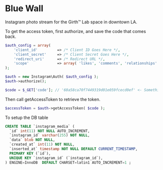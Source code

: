 Blue Wall
========

Instagram photo stream for the Girth™ Lab space in downtown LA.


To get the access token, first authorize, and save the code that comes back.

```php
$auth_config = array(
	'client_id'         => /* Client ID Goes Here */,
	'client_secret'     => /* Client Secret Goes Here */,
	'redirect_uri'      => /* Redirect URL */,
	'scope'             => array( 'likes', 'comments', 'relationships' )
);

$auth = new Instagram\Auth( $auth_config );
$auth->authorize();

$code = $_GET['code']; // '60a58ca70f7449319d01e059fcecd0ef' <- Something like this
```

Then call getAccessToken to retrieve the token.

```php
$accessToken = $auth->getAccessToken( $code );
```

To setup the DB table

```SQL
CREATE TABLE `instagram_media` (
  `id` int(11) NOT NULL AUTO_INCREMENT,
  `instagram_id` varchar(255) NOT NULL,
  `data` blob NOT NULL,
  `created_at` int(11) NOT NULL,
  `inserted_at` timestamp NOT NULL DEFAULT CURRENT_TIMESTAMP,
  PRIMARY KEY (`id`),
  UNIQUE KEY `instagram_id` (`instagram_id`),
) ENGINE=InnoDB  DEFAULT CHARSET=latin1 AUTO_INCREMENT=1 ;

```